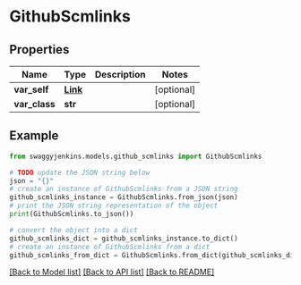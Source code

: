 # GithubScmlinks


## Properties

Name | Type | Description | Notes
------------ | ------------- | ------------- | -------------
**var_self** | [**Link**](Link.md) |  | [optional] 
**var_class** | **str** |  | [optional] 

## Example

```python
from swaggyjenkins.models.github_scmlinks import GithubScmlinks

# TODO update the JSON string below
json = "{}"
# create an instance of GithubScmlinks from a JSON string
github_scmlinks_instance = GithubScmlinks.from_json(json)
# print the JSON string representation of the object
print(GithubScmlinks.to_json())

# convert the object into a dict
github_scmlinks_dict = github_scmlinks_instance.to_dict()
# create an instance of GithubScmlinks from a dict
github_scmlinks_from_dict = GithubScmlinks.from_dict(github_scmlinks_dict)
```
[[Back to Model list]](../README.md#documentation-for-models) [[Back to API list]](../README.md#documentation-for-api-endpoints) [[Back to README]](../README.md)


